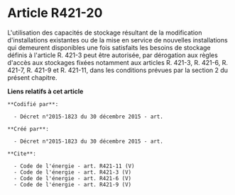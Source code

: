 # Article R421-20

L'utilisation des capacités de stockage résultant de la modification d'installations existantes ou de la mise en service de
nouvelles installations qui demeurent disponibles une fois satisfaits les besoins de stockage définis à l'article R. 421-3
peut être autorisée, par dérogation aux règles d'accès aux stockages fixées notamment aux articles R. 421-3, R. 421-6, R.
421-7, R. 421-9 et R. 421-11, dans les conditions prévues par la section 2 du présent chapitre.

**Liens relatifs à cet article**

	**Codifié par**:

	  - Décret n°2015-1823 du 30 décembre 2015 - art.

	**Créé par**:

	  - Décret n°2015-1823 du 30 décembre 2015 - art.

	**Cite**:

	  - Code de l'énergie - art. R421-11 (V)
	  - Code de l'énergie - art. R421-3 (V)
	  - Code de l'énergie - art. R421-6 (V)
	  - Code de l'énergie - art. R421-9 (V)
